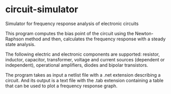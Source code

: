 # circuit-simulator
Simulator for frequency response analysis of electronic circuits 

This program computes the bias point of the circuit using the Newton-Raphson method and then, calculates the frequency response with a steady state analysis.

The following electric and electronic components are supported: resistor, inductor, capacitor, transformer, voltage and current sources (dependent or independent), operational amplifiers, diodes and bipolar transistors.

The program takes as input a netlist file with a .net extension describing a circuit. And its output is a text file with the .tab extension containing a table that can be used to plot a frequency response graph.
